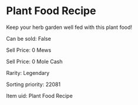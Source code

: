 # Plant Food Recipe

Keep your herb garden well fed with this plant food!

Can be sold: False

Sell Price: 0 Mews

Sell Price: 0 Mole Cash

Rarity: Legendary

Sorting priority: 22081

Item uid: Plant Food Recipe